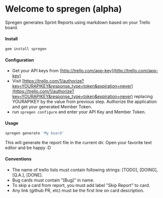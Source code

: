 # Welcome to spregen (alpha)
Spregen generates Sprint Reports using markdown based on your Trello board.

#### Install
  ```bash
gem install spregen
  ```

#### Configuration
  - Get your API keys from [http://trello.com/app-key](http://trello.com/app-key)
  - Visit [https://trello.com/1/authorize?key=YOURAPIKEY&response_type=token&expiration=never](https://trello.com/1/authorize?key=YOURAPIKEY&response_type=token&expiration=never) replacing YOURAPIKEY by the value from previous step. Authorize the application and get your generated Member Token.
  - run ```spregen configure``` and enter your API Key and Member Token.

#### Usage
  ```bash
spregen generate 'My board'
  ```
  This will generate the report file in the current dir. Open your favorite text editor and be happy :D

#### Conventions
 - The name of trello lists must contain following strings: [TODO], [DOING], [Q.A.], [DONE].
 - Bug cards must contain "[Bug]" in name.
 - To skip a card from report, you must add label "Skip Report" to card.
 - Any link (github PR, etc) must be the first line on card description.
